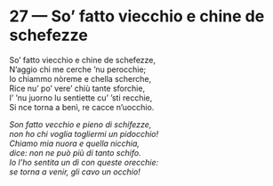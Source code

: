 # 27 — So’ fatto viecchio e chine de schefezze

So’ fatto viecchio e chine de schefezze,  
N’aggio chi me cerche ’nu perocchie;  
Io chiammo nòreme e chella scherche,  
Rice nu’ po’ vere’ chiù tante sforchie,  
I’ ’nu juorno lu sentiette cu’ ’sti recchie,  
Si nce torna a benì, re cacce n’uocchio.

_Son fatto vecchio e pieno di schifezze,  
non ho chi voglia togliermi un pidocchio!  
Chiamo mia nuora e quella nicchia,  
dice: non ne può più di tanto schifo.  
Io l’ho sentita un dì con queste orecchie:  
se torna a venir, gli cavo un occhio!_

